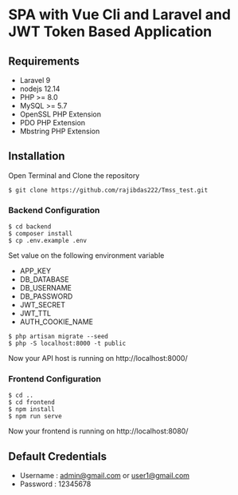 # SPA with Vue Cli and Laravel and JWT Token Based Application
## Requirements

- Laravel 9
- nodejs 12.14
- PHP >= 8.0
- MySQL >= 5.7
- OpenSSL PHP Extension
- PDO PHP Extension
- Mbstring PHP Extension

## Installation
Open Terminal and Clone the repository
```
$ git clone https://github.com/rajibdas222/Tmss_test.git
```
### Backend Configuration
```
$ cd backend
$ composer install
$ cp .env.example .env
```
Set value on the following environment variable
- APP_KEY
- DB_DATABASE
- DB_USERNAME
- DB_PASSWORD
- JWT_SECRET
- JWT_TTL
- AUTH_COOKIE_NAME
```
$ php artisan migrate --seed
$ php -S localhost:8000 -t public
```
Now your API host is running on http://localhost:8000/

### Frontend Configuration
```
$ cd ..
$ cd frontend
$ npm install
$ npm run serve
```
Now your frontend is running on http://localhost:8080/

## Default Credentials
- Username : admin@gmail.com or user1@gmail.com
- Password : 12345678

